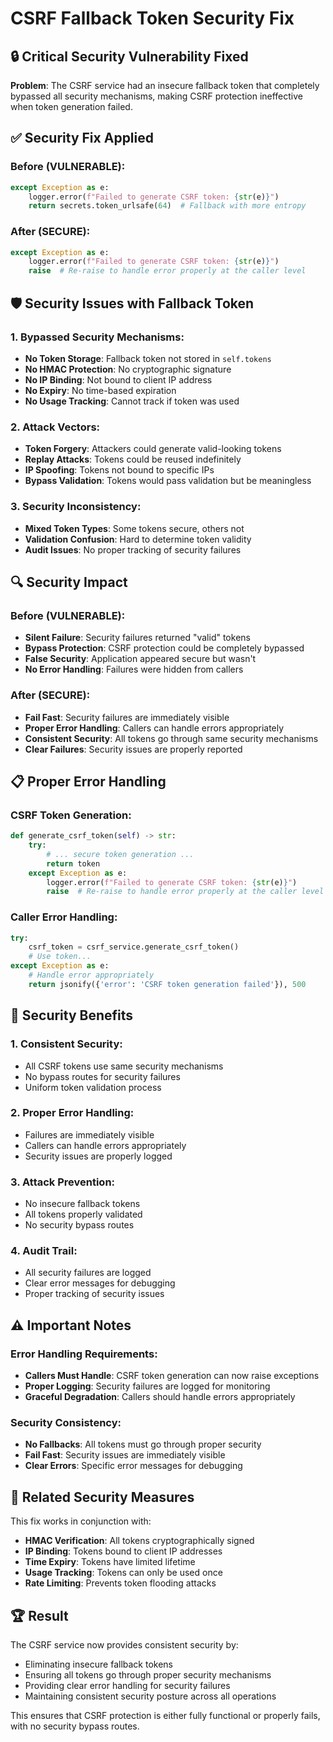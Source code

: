 # CSRF Fallback Token Security Fix

## 🔒 **Critical Security Vulnerability Fixed**

**Problem**: The CSRF service had an insecure fallback token that completely bypassed all security mechanisms, making CSRF protection ineffective when token generation failed.

## ✅ **Security Fix Applied**

### **Before (VULNERABLE)**:
```python
except Exception as e:
    logger.error(f"Failed to generate CSRF token: {str(e)}")
    return secrets.token_urlsafe(64)  # Fallback with more entropy
```

### **After (SECURE)**:
```python
except Exception as e:
    logger.error(f"Failed to generate CSRF token: {str(e)}")
    raise  # Re-raise to handle error properly at the caller level
```

## 🛡️ **Security Issues with Fallback Token**

### **1. Bypassed Security Mechanisms**:
- **No Token Storage**: Fallback token not stored in `self.tokens`
- **No HMAC Protection**: No cryptographic signature
- **No IP Binding**: Not bound to client IP address
- **No Expiry**: No time-based expiration
- **No Usage Tracking**: Cannot track if token was used

### **2. Attack Vectors**:
- **Token Forgery**: Attackers could generate valid-looking tokens
- **Replay Attacks**: Tokens could be reused indefinitely
- **IP Spoofing**: Tokens not bound to specific IPs
- **Bypass Validation**: Tokens would pass validation but be meaningless

### **3. Security Inconsistency**:
- **Mixed Token Types**: Some tokens secure, others not
- **Validation Confusion**: Hard to determine token validity
- **Audit Issues**: No proper tracking of security failures

## 🔍 **Security Impact**

### **Before (VULNERABLE)**:
- **Silent Failure**: Security failures returned "valid" tokens
- **Bypass Protection**: CSRF protection could be completely bypassed
- **False Security**: Application appeared secure but wasn't
- **No Error Handling**: Failures were hidden from callers

### **After (SECURE)**:
- **Fail Fast**: Security failures are immediately visible
- **Proper Error Handling**: Callers can handle errors appropriately
- **Consistent Security**: All tokens go through same security mechanisms
- **Clear Failures**: Security issues are properly reported

## 📋 **Proper Error Handling**

### **CSRF Token Generation**:
```python
def generate_csrf_token(self) -> str:
    try:
        # ... secure token generation ...
        return token
    except Exception as e:
        logger.error(f"Failed to generate CSRF token: {str(e)}")
        raise  # Re-raise to handle error properly at the caller level
```

### **Caller Error Handling**:
```python
try:
    csrf_token = csrf_service.generate_csrf_token()
    # Use token...
except Exception as e:
    # Handle error appropriately
    return jsonify({'error': 'CSRF token generation failed'}), 500
```

## 🎯 **Security Benefits**

### **1. Consistent Security**:
- All CSRF tokens use same security mechanisms
- No bypass routes for security failures
- Uniform token validation process

### **2. Proper Error Handling**:
- Failures are immediately visible
- Callers can handle errors appropriately
- Security issues are properly logged

### **3. Attack Prevention**:
- No insecure fallback tokens
- All tokens properly validated
- No security bypass routes

### **4. Audit Trail**:
- All security failures are logged
- Clear error messages for debugging
- Proper tracking of security issues

## ⚠️ **Important Notes**

### **Error Handling Requirements**:
- **Callers Must Handle**: CSRF token generation can now raise exceptions
- **Proper Logging**: Security failures are logged for monitoring
- **Graceful Degradation**: Callers should handle errors appropriately

### **Security Consistency**:
- **No Fallbacks**: All tokens must go through proper security
- **Fail Fast**: Security issues are immediately visible
- **Clear Errors**: Specific error messages for debugging

## 🔐 **Related Security Measures**

This fix works in conjunction with:
- **HMAC Verification**: All tokens cryptographically signed
- **IP Binding**: Tokens bound to client IP addresses
- **Time Expiry**: Tokens have limited lifetime
- **Usage Tracking**: Tokens can only be used once
- **Rate Limiting**: Prevents token flooding attacks

## 🏆 **Result**

The CSRF service now provides consistent security by:
- Eliminating insecure fallback tokens
- Ensuring all tokens go through proper security mechanisms
- Providing clear error handling for security failures
- Maintaining consistent security posture across all operations

This ensures that CSRF protection is either fully functional or properly fails, with no security bypass routes.
